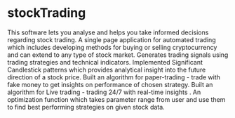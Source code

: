 # stockTrading
This software lets you analyse and helps you take informed decisions regarding stock trading.
A single page application for automated trading which includes developing methods for buying or selling cryptocurrency and can extend to any type of stock market.
Generates trading signals using trading strategies and technical indicators.
Implemented Significant Candlestick patterns which provides analytical insight into the future direction of a stock price.
Built an algorithm for paper-trading - trade with fake money to get insights on performance of chosen strategy.
Built an algorithm for Live trading - trading 24/7 with real-time insights .
An optimization function which takes parameter range from user and use them to find best performing strategies on given stock data.

